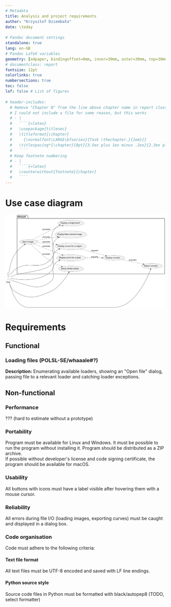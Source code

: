 ```yaml
---
# Metadata
title: Analysis and project requirements
author: "Krzysztof Dziembała"
date: \today

# Pandoc document settings
standalone: true
lang: en-GB
# Pandoc LaTeX variables
geometry: [a4paper, bindingoffset=0mm, inner=30mm, outer=30mm, top=30mm, bottom=30mm]
# documentclass: report
fontsize: 12pt
colorlinks: true
numbersections: true
toc: false
lof: false # List of figures

# header-includes:
  # Remove "Chapter N" from the line above chapter name in report class document
  # I could not include a file for some reason, but this works
  # - |
  #   ````{=latex}
  #   \usepackage{titlesec}
  #   \titleformat{\chapter}
  #     {\normalfont\LARGE\bfseries}{Task \thechapter.}{1em}{}
  #   \titlespacing*{\chapter}{0pt}{3.5ex plus 1ex minus .2ex}{2.3ex plus .2ex}
  #   ````
  # Keep footnote numbering
  # - |
  #   ````{=latex}
  #   \counterwithout{footnote}{chapter}
  #   ````
---
```


<!-- Allow multiple top-level headers (interpreted as chapters by pandoc) -->
<!-- markdownlint-disable MD025 -->
# Use case diagram

![Use case diagam](img/use_case_diagram.svg)

# Requirements

## Functional

### Loading files (POLSL-SE/whaaale#?)

**Description:** Enumerating available loaders, showing an "Open file" dialog, passing file to a relevant loader and catching loader exceptions.

## Non-functional

### Performance

??? (hard to estimate without a prototype)

### Portability

Program must be available for Linux and Windows. It must be possible to run the program without installing it. Program should be distributed as a ZIP archive.\
If possible without developer's license and code signing certificate, the program should be available for macOS.

### Usability

All buttons with icons must have a label visible after hovering them with a mouse cursor.

### Reliability

All errors during file I/O (loading images, exporting curves) must be caught and displayed in a dialog box.

### Code organisation

Code must adhere to the following criteria:

#### Text file format

All text files must be UTF-8 encoded and saved with LF line endings.

#### Python source style

Source code files in Python must be formatted with black/autopep8 (TODO, select formatter)
